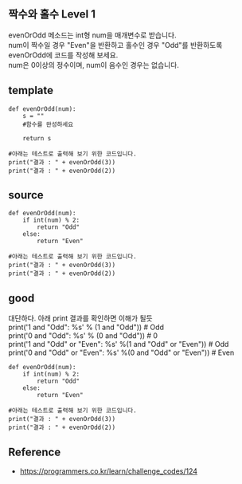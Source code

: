 ## 짝수와 홀수 Level 1

evenOrOdd 메소드는 int형 num을 매개변수로 받습니다.  
num이 짝수일 경우 "Even"을 반환하고 홀수인 경우 "Odd"를 반환하도록 evenOrOdd에 코드를 작성해 보세요.  
num은 0이상의 정수이며, num이 음수인 경우는 없습니다.  

## template
```
def evenOrOdd(num):
    s = ""
    #함수를 완성하세요

    return s

#아래는 테스트로 출력해 보기 위한 코드입니다.
print("결과 : " + evenOrOdd(3))
print("결과 : " + evenOrOdd(2))
```

## source
```
def evenOrOdd(num):
    if int(num) % 2:
        return "Odd"
    else:
        return "Even"

#아래는 테스트로 출력해 보기 위한 코드입니다.
print("결과 : " + evenOrOdd(3))
print("결과 : " + evenOrOdd(2))

```

## good
대단하다. 아래 print 결과를 확인하면 이해가 될듯  
print('1 and "Odd": %s' % (1 and "Odd"))    # Odd  
print('0 and "Odd": %s' % (0 and "Odd"))    # 0  
print('1 and "Odd" or "Even": %s' %(1 and "Odd" or "Even"))     # Odd  
print('0 and "Odd" or "Even": %s' %(0 and "Odd" or "Even"))     # Even  

```
def evenOrOdd(num):
    if int(num) % 2:
        return "Odd"
    else:
        return "Even"

#아래는 테스트로 출력해 보기 위한 코드입니다.
print("결과 : " + evenOrOdd(3))
print("결과 : " + evenOrOdd(2))
```

## Reference
* https://programmers.co.kr/learn/challenge_codes/124
